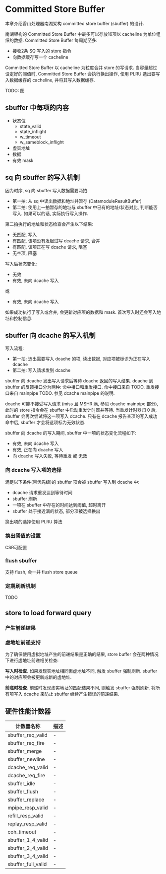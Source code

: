 # Committed Store Buffer

本章介绍香山处理器南湖架构 committed store buffer (sbuffer) 的设计.

南湖架构的 Committed Store Buffer 中最多可以存放16项以 cacheline 为单位组织的数据. Committed Store Buffer 每周期至多:

* 接收2条 SQ 写入的 store 指令
* 向数据缓存写一个 cacheline

Committed Store Buffer 以 cacheline 为粒度合并 store 的写请求. 当容量超过设定好的阈值时, Committed Store Buffer 会执行换出操作, 使用 PLRU 选出要写入数据缓存的 cacheline, 并将其写入数据缓存.

TODO: 图

## sbuffer 中每项的内容

* 状态位
    * state_valid
    * state_inflight
    * w_timeout
    * w_sameblock_inflight
* 虚实地址
* 数据
* 有效 mask

## sq 向 sbuffer 的写入机制

因为时序, sq 向 sbuffer 写入数据需要两拍.

* 第一拍: 从 sq 中读出数据和地址并暂存 (DatamoduleResultBuffer)
* 第二拍: 使用上一拍暂存的地址与 sbuffer 中已有的地址/状态对比, 判断能否写入. 如果可以的话, 实际执行写入操作.

第二拍执行的地址和状态检查会产生以下结果:

* 无匹配, 写入
* 有匹配, 该项没有发起过写 dcache 请求, 合并
* 有匹配, 该项正在写 dcache 请求, 阻塞
* 无空项, 阻塞

写入后状态变化:

* 无效
* 有效, 未向 dcache 写入

或

* 有效, 未向 dcache 写入

如果成功执行了写入或合并, 会更新对应项的数据和 mask. 首次写入时还会写入地址和控制信息.

## sbuffer 向 dcache 的写入机制

写入流程:

* 第一拍: 选出需要写入 dcache 的项, 读出数据, 对应项被标识为正在写入 dcache
* 第二拍: 写入请求发到 dcache

sbuffer 向 dcache 发出写入请求后等待 dcache 返回的写入结果. dcache 到 sbuffer 的反馈接口分为两种: 命中接口和重发接口. 命中接口来自 TODO. 重发接口来自 mainpipe TODO. 参见 dcache mainpipe 的说明.

dcache 可能不接受写入请求 (miss 且 MSHR 满, 参见 dcache mainpipe 部分), 此时的 store 指令会在 sbuffer 中启动重发计时器并等待. 当重发计时器归 0 后, sbuffer 会再次尝试将这一项写入 dcache. 只有在 dcache 报告某项的写入成功命中后, sbuffer 才会将这项标为无效状态.

sbuffer 向 dcache 的写入期间, sbuffer 中一项的状态变化流程如下:

* 有效, 未向 dcache 写入
* 有效, 正在向 dcache 写入
* 向 dcache 写入失败, 等待重发 或 无效

### 向 dcache 写入项的选择

满足以下条件(带优先级)的 sbuffer 项会被 sbuffer 写入到 dcache 中:

* dcache 请求重发达到等待时间
* sbuffer 刷新
* 一项在 sbuffer 中存在的时间达到阈值, 超时离开
* sbuffer 处于接近满的状态, 部分项被选择换出

换出项的选择使用 PLRU 算法

### 换出阈值的设置

CSR可配置

### flush sbuffer

支持 flush, 会一并 flush store queue

### 定期刷新机制

TODO

## store to load forward query

### 产生前递结果

### 虚地址前递支持

为了确保使用虚拟地址产生的前递结果是正确的结果, store buffer 会在两种情况下进行虚地址前递相关检查:

**写入时检查.** 如果发现实地址相同但虚地址不同, 触发 sbuffer 强制刷新. sbuffer 中的对应项会被更新成新的虚地址.

**前递时检查.** 前递时发现虚实地址的匹配结果不同, 则触发 sbuffer 强制刷新. 将所有项写入 dcache 来防止 sbuffer 继续产生错误的前递结果.

## 硬件性能计数器

计数器名称|描述
-|-
sbuffer_req_valid|-
sbuffer_req_fire|-
sbuffer_merge|-
sbuffer_newline|-
dcache_req_valid|-
dcache_req_fire|-
sbuffer_idle|-
sbuffer_flush|-
sbuffer_replace|-
mpipe_resp_valid|-
refill_resp_valid|-
replay_resp_valid|-
coh_timeout|-
sbuffer_1_4_valid|-
sbuffer_2_4_valid|-
sbuffer_3_4_valid|-
sbuffer_full_valid|-
